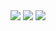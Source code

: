 <div id="stat" align="center">
  <img src="(http://github-profile-summary-cards.vercel.app/api/cards/profile-details?username=OgurchickRick&theme=2077)">
  <img src="((http://github-profile-summary-cards.vercel.app/api/cards/most-commit-language?username=OgurchickRick&theme=2077)">
  <img src="((http://github-profile-summary-cards.vercel.app/api/cards/stats?username=OgurchickRick&theme=2077)">
</div>
  
